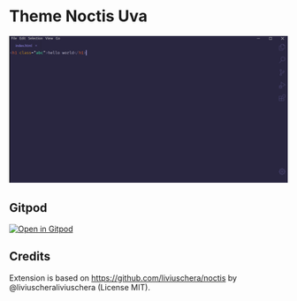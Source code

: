 # Theme Noctis Uva

![demo](./images/demo.png)

## Gitpod

[![Open in Gitpod](https://gitpod.io/button/open-in-gitpod.svg)](https://gitpod.io/#https://github.com/lvce-editor/theme-noctis-uva)

## Credits

Extension is based on https://github.com/liviuschera/noctis by @liviuscheraliviuschera (License MIT).
